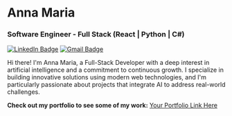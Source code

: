 # Anna Maria

### Software Engineer - Full Stack (React | Python | C#)


[![LinkedIn Badge](https://img.shields.io/badge/-Anna%20Maria-0077B5?style=flat-square&logo=Linkedin&logoColor=white&link=https://www.linkedin.com/in/anna-maria/)](https://www.linkedin.com/in/imnotannamaria/) 
[![Gmail Badge](https://img.shields.io/badge/-aannamariabr@outlook.com-D14836?style=flat-square&logo=Gmail&logoColor=white&link=mailto:aannamariabr@outlook.com)](mailto:aannamariabr@outlook.com)

Hi there! I'm Anna Maria, a Full-Stack Developer with a deep interest in artificial intelligence and a commitment to continuous growth. I specialize in building innovative solutions using modern web technologies, and I'm particularly passionate about projects that integrate AI to address real-world challenges.

**Check out my portfolio to see some of my work:** [Your Portfolio Link Here](https://anna-maria-portfolio.vercel.app/)
